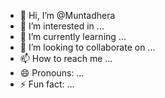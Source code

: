 - 👋 Hi, I’m @Muntadhera
- 👀 I’m interested in ...
- 🌱 I’m currently learning ...
- 💞️ I’m looking to collaborate on ...
- 📫 How to reach me ...
- 😄 Pronouns: ...
- ⚡ Fun fact: ...

<!---
Muntadhera/Muntadhera is a ✨ special ✨ repository because its `README.md` (this file) appears on your GitHub profile.
You can click the Preview link to take a look at your changes.
--->
